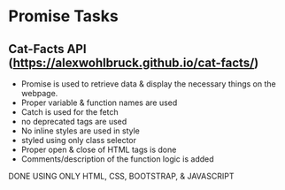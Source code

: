 # Promise Tasks
## Cat-Facts API (https://alexwohlbruck.github.io/cat-facts/)

- Promise is used to retrieve data & display the necessary things on the webpage.
- Proper variable & function names are used
- Catch is used for the fetch
- no deprecated tags are used
- No inline styles are used in style
- styled using only class selector
- Proper open & close of HTML tags is done
- Comments/description of the function logic is added

 DONE USING ONLY HTML, CSS, BOOTSTRAP, & JAVASCRIPT

